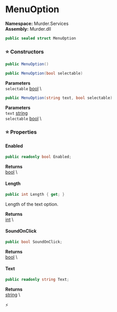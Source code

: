 # MenuOption

**Namespace:** Murder.Services \
**Assembly:** Murder.dll

```csharp
public sealed struct MenuOption
```

### ⭐ Constructors
```csharp
public MenuOption()
```

```csharp
public MenuOption(bool selectable)
```

**Parameters** \
`selectable` [bool](https://learn.microsoft.com/en-us/dotnet/api/System.Boolean?view=net-7.0) \

```csharp
public MenuOption(string text, bool selectable)
```

**Parameters** \
`text` [string](https://learn.microsoft.com/en-us/dotnet/api/System.String?view=net-7.0) \
`selectable` [bool](https://learn.microsoft.com/en-us/dotnet/api/System.Boolean?view=net-7.0) \

### ⭐ Properties
#### Enabled
```csharp
public readonly bool Enabled;
```

**Returns** \
[bool](https://learn.microsoft.com/en-us/dotnet/api/System.Boolean?view=net-7.0) \
#### Length
```csharp
public int Length { get; }
```

Length of the text option.

**Returns** \
[int](https://learn.microsoft.com/en-us/dotnet/api/System.Int32?view=net-7.0) \
#### SoundOnClick
```csharp
public bool SoundOnClick;
```

**Returns** \
[bool](https://learn.microsoft.com/en-us/dotnet/api/System.Boolean?view=net-7.0) \
#### Text
```csharp
public readonly string Text;
```

**Returns** \
[string](https://learn.microsoft.com/en-us/dotnet/api/System.String?view=net-7.0) \


⚡